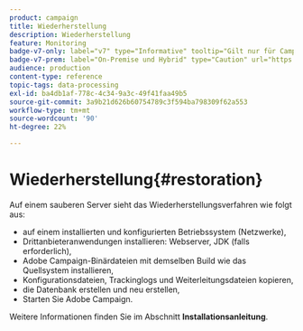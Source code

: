 ```yaml
---
product: campaign
title: Wiederherstellung
description: Wiederherstellung
feature: Monitoring
badge-v7-only: label="v7" type="Informative" tooltip="Gilt nur für Campaign Classic v7"
badge-v7-prem: label="On-Premise und Hybrid" type="Caution" url="https://experienceleague.adobe.com/docs/campaign-classic/using/installing-campaign-classic/architecture-and-hosting-models/hosting-models-lp/hosting-models.html?lang=de" tooltip="Gilt nur für Hybrid- und On-Premise-Bereitstellungen"
audience: production
content-type: reference
topic-tags: data-processing
exl-id: ba4db1af-778c-4c34-9a3c-49f41faa49b5
source-git-commit: 3a9b21d626b60754789c3f594ba798309f62a553
workflow-type: tm+mt
source-wordcount: '90'
ht-degree: 22%

---
```


# Wiederherstellung{#restoration}



Auf einem sauberen Server sieht das Wiederherstellungsverfahren wie folgt aus:

* auf einem installierten und konfigurierten Betriebssystem (Netzwerke),
* Drittanbieteranwendungen installieren: Webserver, JDK (falls erforderlich),
* Adobe Campaign-Binärdateien mit demselben Build wie das Quellsystem installieren,
* Konfigurationsdateien, Trackinglogs und Weiterleitungsdateien kopieren,
* die Datenbank erstellen und neu erstellen,
* Starten Sie Adobe Campaign.

Weitere Informationen finden Sie im Abschnitt **Installationsanleitung**.
